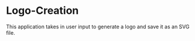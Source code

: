 # Logo-Creation
This application takes in user input to generate a logo and save it as an SVG file.
